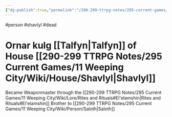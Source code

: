 ```yaml
---
{"dg-publish":true,"permalink":"/290-299-ttrpg-notes/295-current-games/11-weeping-city/wiki/person/ornar/"}
---
```



#person #shavlyl #dead 

# Ornar kulg [[Talfyn\|Talfyn]] of House [[290-299 TTRPG Notes/295 Current Games/11 Weeping City/Wiki/House/Shavlyl\|Shavlyl]]

Became Weaponmaster through the [[290-299 TTRPG Notes/295 Current Games/11 Weeping City/Wiki/Lore/Rites and Rituals#El'elamshin\|Rites and Rituals#El'elamshin]]
Brother to [[290-299 TTRPG Notes/295 Current Games/11 Weeping City/Wiki/Person/Saloth\|Saloth]]